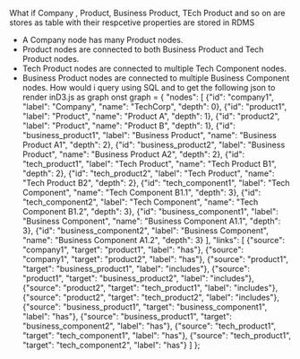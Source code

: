 What if
Company , Product, Business Product, TEch Product and so on are stores as table with their respcetive properties  are stored in RDMS
- A Company node  has many Product nodes.
- Product nodes are connected to both Business Product and Tech Product nodes.
- Tech Product nodes are connected to multiple Tech Component nodes.
- Business Product nodes are connected to multiple Business Component nodes.
How would i query using SQL and to get the following json to render inD3.js as graph
onst graph = {
    "nodes": [
      {"id": "company1", "label": "Company", "name": "TechCorp", "depth": 0},
      {"id": "product1", "label": "Product", "name": "Product A", "depth": 1},
      {"id": "product2", "label": "Product", "name": "Product B", "depth": 1},
      {"id": "business_product1", "label": "Business Product", "name": "Business Product A1", "depth": 2},
      {"id": "business_product2", "label": "Business Product", "name": "Business Product A2", "depth": 2},
      {"id": "tech_product1", "label": "Tech Product", "name": "Tech Product B1", "depth": 2},
      {"id": "tech_product2", "label": "Tech Product", "name": "Tech Product B2", "depth": 2},
      {"id": "tech_component1", "label": "Tech Component", "name": "Tech Component B1.1", "depth": 3},
      {"id": "tech_component2", "label": "Tech Component", "name": "Tech Component B1.2", "depth": 3},
      {"id": "business_component1", "label": "Business Component", "name": "Business Component A1.1", "depth": 3},
      {"id": "business_component2", "label": "Business Component", "name": "Business Component A1.2", "depth": 3}
    ],
    "links": [
      {"source": "company1", "target": "product1", "label": "has"},
      {"source": "company1", "target": "product2", "label": "has"},
      {"source": "product1", "target": "business_product1", "label": "includes"},
      {"source": "product1", "target": "business_product2", "label": "includes"},
      {"source": "product2", "target": "tech_product1", "label": "includes"},
      {"source": "product2", "target": "tech_product2", "label": "includes"},
      {"source": "business_product1", "target": "business_component1", "label": "has"},
      {"source": "business_product1", "target": "business_component2", "label": "has"},
      {"source": "tech_product1", "target": "tech_component1", "label": "has"},
      {"source": "tech_product1", "target": "tech_component2", "label": "has"}
    ]
  };